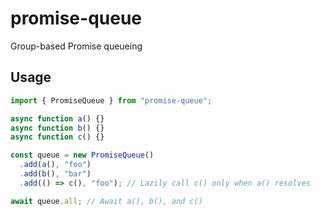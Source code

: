 # promise-queue

Group-based Promise queueing

## Usage

```js
import { PromiseQueue } from "promise-queue";

async function a() {}
async function b() {}
async function c() {}

const queue = new PromiseQueue()
  .add(a(), "foo")
  .add(b(), "bar")
  .add(() => c(), "foo"); // Lazily call c() only when a() resolves

await queue.all; // Await a(), b(), and c()
```

